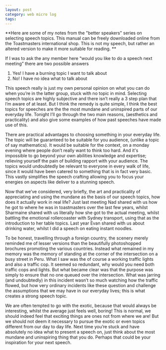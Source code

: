 ```yaml
---
layout: post
category: web micro log
tags:
---
```


**Here are some of my notes from the "better speakers" series on selecting speech topics. This manual can be freely downloaded online from the Toastmasters international shop. This is not my speech, but rather an altered version to make it more suitable for reading. **

If I was to ask the any member here “would you like to do a speech next meeting” there are two possible answers

1.  Yes! I have a burning topic I want to talk about
2.  No! I have no idea what to talk about

This speech really is just my own personal opinion on what you can do when you’re in the latter group, stuck with no topic in mind. Selecting speech topics are highly subjective and there isn’t really a 3 step plan that I’m aware of at least. But I think the remedy is quite simple, I think the best topics for speeches are the the most mundane and uninspired parts of our everyday life. Tonight I’ll go through the two main reasons, (aesthetics and practicality) and also give some examples of how past speeches have made use of this.

There are practical advantages to choosing something in your everyday life. The topic will be guaranteed to be suitable for you audience, (unlike a topic of say mathematics). It would be suitable for the context, on a monday evening where people don’t really want to think too hard. And it's impossible to go beyond your own abilities knowledge and expertise; relieving yourself the pain of building rapport with your audience. The topics would undoubtedly be relevant to everyone in every walk of life, since it would have been catered to something that is in fact very basic. This vastly simplifies the speech crafting allowing you to focus your energies on aspects like deliver to a stunning speech.

Now that we’ve considered, very briefly, the art and practicality of appreciating and using the mundane as the basis of our speech topics, how does it actually work in real life? Just last meeting Nad shared with us how he got to where he was in toastmasters over the last few years, whilst Sharmaine shared with us literally how she got to the actual meeting, whilst battling the emotional rollercoaster with Sydney transport, using that as the introduction to her table topics. Last year Evan shared with us about drinking water, whilst I did a speech on eating instant noodles.

To be honest, travelling through a foreign country, the scenery merely reminded me of lesser versions than the beautifully photoshopped brochures promoting the various countries. Instead what remained in my memory was the memory of standing at the corner of the intersection on a busy street in Peru. What I saw was the of course a working traffic lights and also a traffic cop. It seemed so redundant, why would you need both traffic cops and lights. But what became clear was that the purpose was simply to ensure that no one queued over the intersection. What was jarring (and undoubtedly) in this incident wasn’t so much watching how the traffic flowed, but how very ordinary incidents like these question and challenge the assumptions that we may have in our everyday lives; this is what creates a strong speech topic.

We are often tempted to go with the exotic, because that would always be interesting, whilst the average just feels well, boring! This is normal, we should indeed feel that exciting things are ones not from where we are! But we should not deem it necessary to pursue the exotic or even topics different from our day to day life. Next time you’re stuck and have absolutely no idea what to present a speech on, just think about the most mundane and uninspiring thing that you do. Perhaps that could be your inspiration for your next speech.
